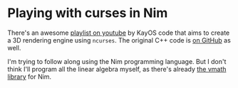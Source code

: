 # Playing with curses in Nim

There's an awesome [playlist on
youtube](https://www.youtube.com/watch?v=LgvLfR2zG3g&list=PLg4mWef4l7Qzxs_Fa2DrgZeJKAbG3b7ue)
by KayOS code that aims to create a 3D rendering engine using
`ncurses`.  The original C++ code is [on
GitHub](https://github.com/youngbrycecode/RenderEngine) as well.

I'm trying to follow along using the Nim programming
language.  But I don't think I'll program all the linear algebra myself,
as there's already [the vmath
library](https://github.com/treeform/vmath) for Nim.
